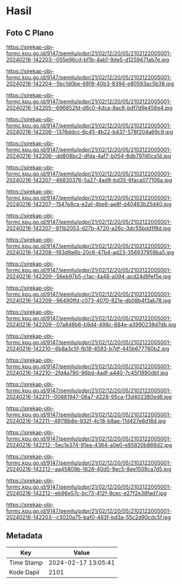 # Hasil

## Foto C Plano

https://sirekap-obj-formc.kpu.go.id/9147/pemilu/pdpr/21/02/12/20/05/2102122005001-20240216-142203--055e96cd-bf1b-4ab1-9de5-d1259471ab7e.jpg

https://sirekap-obj-formc.kpu.go.id/9147/pemilu/pdpr/21/02/12/20/05/2102122005001-20240216-142204--5bc1d0be-68f8-40b3-8394-e80593ac5b38.jpg

https://sirekap-obj-formc.kpu.go.id/9147/pemilu/pdpr/21/02/12/20/05/2102122005001-20240216-142205--696852fd-d6c0-4dca-8ac8-bdf7d9e456e4.jpg

https://sirekap-obj-formc.kpu.go.id/9147/pemilu/pdpr/21/02/12/20/05/2102122005001-20240216-142206--1376ddcc-6c45-4b22-b437-578f204a69c9.jpg

https://sirekap-obj-formc.kpu.go.id/9147/pemilu/pdpr/21/02/12/20/05/2102122005001-20240216-142206--dd808bc2-dfda-4af7-b054-8db797d0ca1d.jpg

https://sirekap-obj-formc.kpu.go.id/9147/pemilu/pdpr/21/02/12/20/05/2102122005001-20240216-142207--46830376-5a27-4ad9-bd35-6faca077106a.jpg

https://sirekap-obj-formc.kpu.go.id/9147/pemilu/pdpr/21/02/12/20/05/2102122005001-20240216-142207--1547e8ca-e2a1-4be6-ae8f-d40463b25d40.jpg

https://sirekap-obj-formc.kpu.go.id/9147/pemilu/pdpr/21/02/12/20/05/2102122005001-20240216-142207--811b2053-d27b-4720-a26c-3dc55bdd1f8d.jpg

https://sirekap-obj-formc.kpu.go.id/9147/pemilu/pdpr/21/02/12/20/05/2102122005001-20240216-142208--f83d9a6b-20c6-47b4-ad23-356937959ba5.jpg

https://sirekap-obj-formc.kpu.go.id/9147/pemilu/pdpr/21/02/12/20/05/2102122005001-20240216-142209--56eb97b5-c1ac-4a48-a094-acd24d9fef5e.jpg

https://sirekap-obj-formc.kpu.go.id/9147/pemilu/pdpr/21/02/12/20/05/2102122005001-20240216-142209--96490ffd-c073-4070-821e-db08b4f3ab78.jpg

https://sirekap-obj-formc.kpu.go.id/9147/pemilu/pdpr/21/02/12/20/05/2102122005001-20240216-142209--07a848b6-b9d4-498c-884e-a3990238d7db.jpg

https://sirekap-obj-formc.kpu.go.id/9147/pemilu/pdpr/21/02/12/20/05/2102122005001-20240216-142210--6b8a3c5f-fb18-4593-b7df-445b677780b2.jpg

https://sirekap-obj-formc.kpu.go.id/9147/pemilu/pdpr/21/02/12/20/05/2102122005001-20240216-142210--2fd4a790-96bd-4adf-a440-7c45f1890dbf.jpg

https://sirekap-obj-formc.kpu.go.id/9147/pemilu/pdpr/21/02/12/20/05/2102122005001-20240216-142211--00881947-06a7-4228-95ca-f3d402380ed6.jpg

https://sirekap-obj-formc.kpu.go.id/9147/pemilu/pdpr/21/02/12/20/05/2102122005001-20240216-142211--49118b8e-932f-4c18-b8ae-11d427e8d18d.jpg

https://sirekap-obj-formc.kpu.go.id/9147/pemilu/pdpr/21/02/12/20/05/2102122005001-20240216-142212--5ec1e374-91ea-4364-a0e0-e85820b866d2.jpg

https://sirekap-obj-formc.kpu.go.id/9147/pemilu/pdpr/21/02/12/20/05/2102122005001-20240216-142212--aa45809b-1628-40d5-9ec5-8ee1509ca7d5.jpg

https://sirekap-obj-formc.kpu.go.id/9147/pemilu/pdpr/21/02/12/20/05/2102122005001-20240216-142212--eb96e57c-bc73-412f-9cec-e27f2e38fad7.jpg

https://sirekap-obj-formc.kpu.go.id/9147/pemilu/pdpr/21/02/12/20/05/2102122005001-20240216-142203--c3020a75-baf0-463f-bd3a-55c2d90cdc5f.jpg


## Metadata

| Key        | Value               |
| ---------- | ------------------- |
| Time Stamp | 2024-02-17 13:05:41 |
| Kode Dapil | 2101                |




